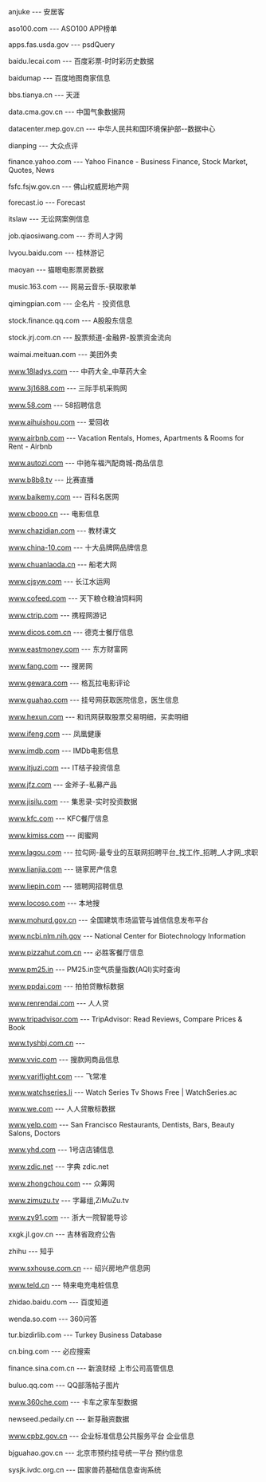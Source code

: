 anjuke  --- 安居客

aso100.com  --- ASO100 APP榜单

apps.fas.usda.gov --- psdQuery

baidu.lecai.com --- 百度彩票-时时彩历史数据

baidumap --- 百度地图商家信息

bbs.tianya.cn --- 天涯

data.cma.gov.cn  --- 中国气象数据网

datacenter.mep.gov.cn  --- 中华人民共和国环境保护部--数据中心

dianping  --- 大众点评

finance.yahoo.com  --- Yahoo Finance - Business Finance, Stock Market, Quotes, News

fsfc.fsjw.gov.cn  --- 佛山权威房地产网

forecast.io  --- Forecast

itslaw  --- 无讼网案例信息

job.qiaosiwang.com  --- 乔司人才网

lvyou.baidu.com  --- 桂林游记

maoyan  --- 猫眼电影票房数据

music.163.com  --- 网易云音乐-获取歌单

qimingpian.com  --- 企名片 - 投资信息

stock.finance.qq.com  --- A股股东信息

stock.jrj.com.cn  --- 股票频道-金融界-股票资金流向

waimai.meituan.com  --- 美团外卖

www.18ladys.com  --- 中药大全_中草药大全

www.3j1688.com  --- 三际手机采购网

www.58.com  --- 58招聘信息

www.aihuishou.com  --- 爱回收

www.airbnb.com  --- Vacation Rentals, Homes, Apartments & Rooms for Rent - Airbnb

www.autozi.com  --- 中驰车福汽配商城-商品信息

www.b8b8.tv --- 比赛直播

www.baikemy.com  --- 百科名医网

www.cbooo.cn  --- 电影信息

www.chazidian.com  --- 教材课文

www.china-10.com  --- 十大品牌网品牌信息

www.chuanlaoda.cn  --- 船老大网

www.cjsyw.com  --- 长江水运网

www.cofeed.com  --- 天下粮仓粮油饲料网

www.ctrip.com  --- 携程网游记

www.dicos.com.cn  --- 德克士餐厅信息

www.eastmoney.com  --- 东方财富网

www.fang.com  --- 搜房网

www.gewara.com  --- 格瓦拉电影评论

www.guahao.com  --- 挂号网获取医院信息，医生信息

www.hexun.com  --- 和讯网获取股票交易明细，买卖明细

www.ifeng.com  --- 凤凰健康

www.imdb.com  --- IMDb电影信息

www.itjuzi.com  --- IT桔子投资信息

www.jfz.com  --- 金斧子-私募产品

www.jisilu.com  --- 集思录-实时投资数据

www.kfc.com  --- KFC餐厅信息

www.kimiss.com  --- 闺蜜网

www.lagou.com  --- 拉勾网-最专业的互联网招聘平台_找工作_招聘_人才网_求职

www.lianjia.com  --- 链家房产信息

www.liepin.com  --- 猎聘网招聘信息

www.locoso.com  --- 本地搜

www.mohurd.gov.cn  --- 全国建筑市场监管与诚信信息发布平台

www.ncbi.nlm.nih.gov  --- National Center for Biotechnology Information

www.pizzahut.com.cn  --- 必胜客餐厅信息

www.pm25.in  --- PM25.in空气质量指数(AQI)实时查询

www.ppdai.com  --- 拍拍贷散标数据

www.renrendai.com  ---   人人贷

www.tripadvisor.com  --- TripAdvisor: Read Reviews, Compare Prices & Book

www.tyshbj.com.cn  ---

www.vvic.com  ---  搜款网商品信息

www.variflight.com  --- 飞常准

www.watchseries.li  --- Watch Series Tv Shows Free | WatchSeries.ac

www.we.com  --- 人人贷散标数据

www.yelp.com  --- San Francisco Restaurants, Dentists, Bars, Beauty Salons, Doctors

www.yhd.com  --- 1号店店铺信息

www.zdic.net  --- 字典 zdic.net

www.zhongchou.com  --- 众筹网

www.zimuzu.tv  --- 字幕组,ZiMuZu.tv

www.zy91.com  --- 浙大一院智能导诊

xxgk.jl.gov.cn  --- 吉林省政府公告

zhihu  --- 知乎

www.sxhouse.com.cn --- 绍兴房地产信息网

www.teld.cn --- 特来电充电桩信息

zhidao.baidu.com --- 百度知道

wenda.so.com --- 360问答

tur.bizdirlib.com --- Turkey Business Database

cn.bing.com --- 必应搜索

finance.sina.com.cn --- 新浪财经 上市公司高管信息

buluo.qq.com --- QQ部落帖子图片

www.360che.com --- 卡车之家车型数据

newseed.pedaily.cn --- 新芽融资数据

www.cpbz.gov.cn --- 企业标准信息公共服务平台 企业信息

bjguahao.gov.cn --- 北京市预约挂号统一平台 预约信息

sysjk.ivdc.org.cn --- 国家兽药基础信息查询系统
